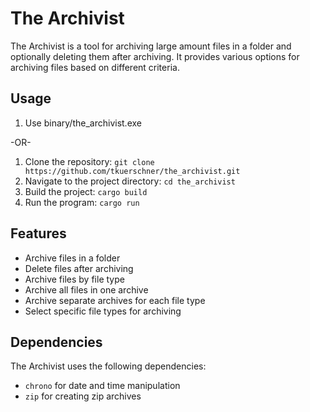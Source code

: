 # The Archivist

The Archivist is a tool for archiving large amount files in a folder and optionally deleting them after archiving. It provides various options for archiving files based on different criteria.

## Usage

1. Use binary/the_archivist.exe

-OR-

1. Clone the repository: `git clone https://github.com/tkuerschner/the_archivist.git`
2. Navigate to the project directory: `cd the_archivist`
3. Build the project: `cargo build`
4. Run the program: `cargo run`

## Features

- Archive files in a folder
- Delete files after archiving
- Archive files by file type
- Archive all files in one archive
- Archive separate archives for each file type
- Select specific file types for archiving

## Dependencies

The Archivist uses the following dependencies:

- `chrono` for date and time manipulation
- `zip` for creating zip archives


